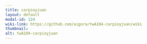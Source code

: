 ```yaml
---
title: carpioyjuan
layout: default
modal-id: 124
wiki-link: https://github.com/aigora/twA104-carpioyjuan/wiki
thumbnail: 
alt: twA104-carpioyjuan
---
```


